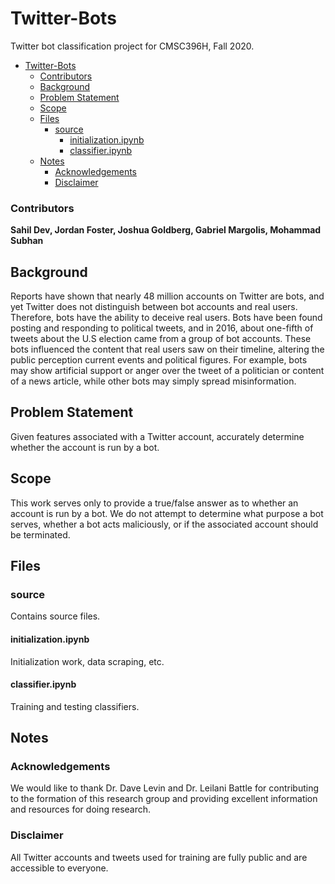 # Twitter-Bots
Twitter bot classification project for CMSC396H, Fall 2020.

- [Twitter-Bots](#twitter-bots)
    - [Contributors](#contributors)
  - [Background](#background)
  - [Problem Statement](#problem-statement)
  - [Scope](#scope)
  - [Files](#files)
    - [source](#source)
      - [initialization.ipynb](#initializationipynb)
      - [classifier.ipynb](#classifieripynb)
  - [Notes](#notes)
    - [Acknowledgements](#acknowledgements)
    - [Disclaimer](#disclaimer)


### Contributors
**Sahil Dev, Jordan Foster, Joshua Goldberg, Gabriel Margolis, Mohammad Subhan**

## Background

Reports have shown that nearly 48 million accounts on Twitter are bots, and yet Twitter does not distinguish between bot accounts and real users. Therefore, bots have the ability to deceive real users. Bots have been found posting and responding to political tweets, and in 2016, about one-fifth of tweets about the U.S election came from a group of bot accounts. These bots influenced the content that real users saw on their timeline, altering the public perception current events and political figures. For example, bots may show artificial support or anger over the tweet of a politician or content of a news article, while other bots may simply spread misinformation.

## Problem Statement

Given features associated with a Twitter account, accurately determine whether the account is run by a bot.

## Scope

This work serves only to provide a true/false answer as to whether an account is run by a bot. We do not attempt to determine what purpose a bot serves, whether a bot acts maliciously, or if the associated account should be terminated.

## Files

### source

Contains source files.

#### initialization.ipynb

Initialization work, data scraping, etc.

#### classifier.ipynb

Training and testing classifiers.

## Notes

### Acknowledgements

We would like to thank Dr. Dave Levin and Dr. Leilani Battle for contributing to the formation of this research group and providing excellent information and resources for doing research.

### Disclaimer

All Twitter accounts and tweets used for training are fully public and are accessible to everyone.